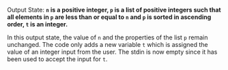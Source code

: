 Output State: **`n` is a positive integer, `p` is a list of positive integers such that all elements in `p` are less than or equal to `n` and `p` is sorted in ascending order, `t` is an integer.**

In this output state, the value of `n` and the properties of the list `p` remain unchanged. The code only adds a new variable `t` which is assigned the value of an integer input from the user. The stdin is now empty since it has been used to accept the input for `t`.